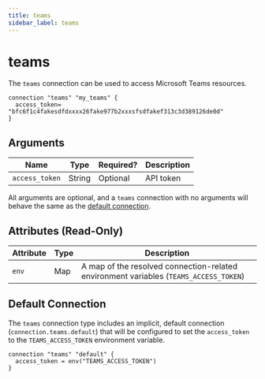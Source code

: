 ```yaml
---
title: teams
sidebar_label: teams
---
```


# teams

The `teams` connection can be used to access Microsoft Teams resources.

```hcl
connection "teams" "my_teams" {
  access_token= "bfc6f1c4fakesdfdxxxx26fake977b2xxxsfsdfakef313c3d389126de0d"
}
```

## Arguments

| Name           | Type   | Required? | Description |
| -------------- | ------ | --------- | ----------- |
| `access_token` | String | Optional  | API token   |

All arguments are optional, and a `teams` connection with no arguments will behave the same as the [default connection](#default-connection).

## Attributes (Read-Only)

| Attribute | Type | Description                                                                           |
| --------- | ---- | ------------------------------------------------------------------------------------- |
| `env`     | Map  | A map of the resolved connection-related environment variables (`TEAMS_ACCESS_TOKEN`) |

## Default Connection

The `teams` connection type includes an implicit, default connection (`connection.teams.default`) that will be configured to set the `access_token` to the `TEAMS_ACCESS_TOKEN` environment variable.

```hcl
connection "teams" "default" {
  access_token = env("TEAMS_ACCESS_TOKEN")
}
```
